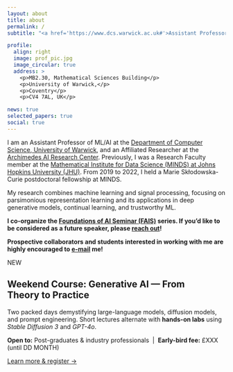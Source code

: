 ```yaml
---
layout: about
title: about
permalink: /
subtitle: "<a href='https://www.dcs.warwick.ac.uk#'>Assistant Professor @ Department of Computer Science, University of Warwick</a>."

profile:
  align: right
  image: prof_pic.jpg
  image_circular: true
  address: >
    <p>MB2.30, Mathematical Sciences Building</p>
    <p>University of Warwick,</p>
    <p>Coventry</p>
    <p>CV4 7AL, UK</p>

news: true
selected_papers: true
social: true
---
```


I am an Assistant Professor of ML/AI at the [Department of Computer Science, University of Warwick](https://warwick.ac.uk/fac/sci/dcs/), and an Affiliated Researcher at the [Archimedes AI Research Center](https://archimedesai.gr/en/). Previously, I was a Research Faculty member at the [Mathematical Institute for Data Science (MINDS) at Johns Hopkins University (JHU)](https://www.minds.jhu.edu). From 2019 to 2022, I held a Marie Skłodowska-Curie postdoctoral fellowship at MINDS. 

My research combines machine learning and signal processing, focusing on parsimonious representation learning and its applications in deep generative models, continual learning, and trustworthy ML. 

**I co-organize the [Foundations of AI Seminar (FAIS)](https://faiseminarswarwick.github.io) series. If you’d like to be considered as a future speaker, please [reach out](mailto:paris.giampouras@warwick.ac.uk)!**


**Prospective collaborators and students interested in working with me are highly encouraged to [e-mail](mailto:paris.giampouras@warwick.ac.uk) me!**


<!-- =========================  ANNOUNCEMENT BANNER  ========================= -->
<div class="course-announcement">
  <span class="badge">NEW</span>

  <h2>Weekend Course: Generative&nbsp;AI — From Theory&nbsp;to&nbsp;Practice</h2>

<!--  <p class="course-meta">
    <strong>Date:</strong>  <em>DD–DD&nbsp;MONTH&nbsp;2025</em>  &nbsp;·&nbsp;
    <strong>Time:</strong>  <em>09:30-17:30 (both days)</em>  &nbsp;·&nbsp;
    <strong>Venue:</strong> <em>MB0.08, University&nbsp;of&nbsp;Warwick</em>
  </p>
-->
  <p>
    Two packed days demystifying large-language models, diffusion models, and prompt
    engineering.  Short lectures alternate with <strong>hands-on labs</strong> using
    <em>Stable Diffusion&nbsp;3</em> and <em>GPT-4o</em>.
  </p>

  <p class="course-meta">
    <strong>Open to:</strong> Post-graduates &amp; industry professionals  
    &nbsp;|&nbsp; 
    <strong>Early-bird&nbsp;fee:</strong> £XXX (until DD&nbsp;MONTH)
  </p>

  <a class="button" href="YOUR-REGISTRATION-LINK" target="_blank"
     rel="noopener">Learn&nbsp;more &amp; register →</a>
</div>
<!-- ======================================================================= -->
